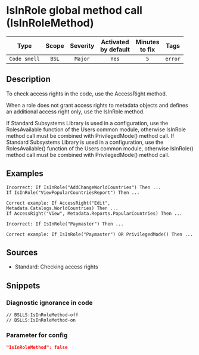 # IsInRole global method call (IsInRoleMethod)

 |     Type     | Scope | Severity | Activated<br>by default | Minutes<br>to fix |  Tags   |
 |:------------:|:-----:|:--------:|:-----------------------------:|:-----------------------:|:-------:|
 | `Code smell` | `BSL` | `Major`  |             `Yes`             |           `5`           | `error` | 

<!-- Блоки выше заполняются автоматически, не трогать -->
## Description
<!-- Описание диагностики заполняется вручную. Необходимо понятным языком описать смысл и схему работу -->
To check access rights in the code, use the AccessRight method.

When a role does not grant access rights to metadata objects and defines an additional access right only, use the IsInRole method.

If Standard Subsystems Library is used in a configuration, use the RolesAvailable function of the Users common module, otherwise IsInRole method call must be combined with PrivilegedMode() method call. If Standard Subsystems Library is used in a configuration, use the RolesAvailable() function of the Users common module, otherwise IsInRole() method call must be combined with PrivilegedMode() method call.
## Examples
<!-- В данном разделе приводятся примеры, на которые диагностика срабатывает, а также можно привести пример, как можно исправить ситуацию -->
```
Incorrect: If IsInRole("AddChangeWorldCountries") Then ...
If IsInRole("ViewPopularCountriesReport") Then ...
```
```
Correct example: If AccessRight("Edit", Metadata.Catalogs.WorldCountries) Then ...
If AccessRight("View", Metadata.Reports.PopularCountries) Then ...
```
```
Incorrect: If IsInRole("Paymaster") Then ...
```
```
Correct example: If IsInRole("Paymaster") OR PrivilegedMode() Then ...
```
## Sources
<!-- Необходимо указывать ссылки на все источники, из которых почерпнута информация для создания диагностики -->

* Standard: Checking access rights

## Snippets

<!-- Блоки ниже заполняются автоматически, не трогать -->
### Diagnostic ignorance in code

```bsl
// BSLLS:IsInRoleMethod-off
// BSLLS:IsInRoleMethod-on
```

### Parameter for config

```json
"IsInRoleMethod": false
```
